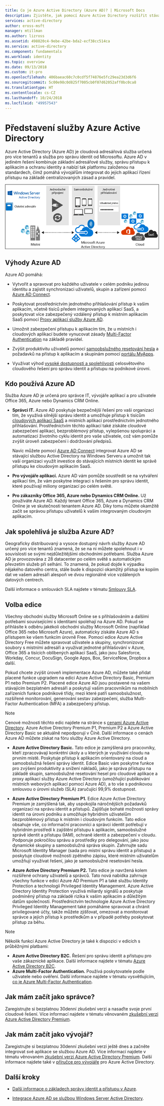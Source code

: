 ```yaml
---
title: Co je Azure Active Directory (Azure AD)? | Microsoft Docs
description: Zjistěte, jak pomocí Azure Active Directory rozšířit stávající místní identity do cloudu nebo vyvíjet integrované aplikace Azure AD.
services: active-directory
author: eross-msft
manager: mtillman
ms.author: lizross
ms.assetid: 498820c4-9ebe-42be-bda2-ecf38cc514ca
ms.service: active-directory
ms.component: fundamentals
ms.workload: identity
ms.topic: overview
ms.date: 09/13/2018
ms.custom: it-pro
ms.openlocfilehash: 406baeac60c7c0cdf5f74876e5fc29ea23d3d6f6
ms.sourcegitcommit: 5c00e98c0d825f7005cb0f07d62052aff0bc0ca8
ms.translationtype: HT
ms.contentlocale: cs-CZ
ms.lasthandoff: 10/24/2018
ms.locfileid: "49957543"
---
```

# <a name="what-is-azure-active-directory"></a>Představení služby Azure Active Directory
Azure Active Directory (Azure AD) je cloudová adresářová služba určená pro více tenantů a služba pro správu identit od Microsoftu. Azure AD v jediném řešení kombinuje základní adresářové služby, správu přístupu k aplikacím a ochranu identity a nabízí tak platformu založenou na standardech, čímž pomáhá vývojářům integrovat do jejich aplikací řízení přístupu na základě centralizovaných zásad a pravidel.

![Sada komponent Azure AD Connect](./media/active-directory-whatis/Azure_Active_Directory.png)

## <a name="benefits-of-azure-ad"></a>Výhody Azure AD
Azure AD pomáhá:

-   Vytvořit a spravovat pro každého uživatele v celém podniku jedinou identitu a zajistit synchronizaci uživatelů, skupin a zařízení pomocí [Azure AD Connect](../connect/active-directory-aadconnect.md).

-   Poskytovat prostřednictvím jednotného přihlašování přístup k vašim aplikacím, včetně tisíců předem integrovaných aplikací SaaS, a poskytovat více zabezpečený vzdálený přístup k místním aplikacím SaaS pomocí [Proxy aplikací služby Azure AD](../manage-apps/application-proxy.md).

-   Umožnit zabezpečení přístupu k aplikacím tím, že u místních i cloudových aplikací budete vynucovat zásady [Multi-Factor Authentication](../authentication/concept-mfa-howitworks.md) na základě pravidel.

-   Zvýšit produktivitu uživatelů pomocí [samoobslužného resetování hesla](../user-help/user-help-reset-password.md) a požadavků na přístup k aplikacím a skupinám pomocí [portálu MyApps](../user-help/active-directory-saas-access-panel-introduction.md).

-   Využívat výhod [vysoké dostupnosti a spolehlivosti](https://docs.microsoft.com/azure/architecture/checklist/availability) celosvětového cloudového řešení pro správu identit a přístupu na podnikové úrovni.

## <a name="who-uses-azure-ad"></a>Kdo používá Azure AD
Služba Azure AD je určená pro správce IT, vývojáře aplikací a pro uživatele Office 365, Azure nebo Dynamics CRM Online.

- **Správci IT.** Azure AD poskytuje bezpečnější řešení pro vaši organizaci tím, že využívá silnější správu identit a umožňuje přístup k tisícům [cloudových aplikací SaaS](../saas-apps/tutorial-list.md) a místních aplikací prostřednictvím jednotného přihlašování. Prostřednictvím těchto aplikací také získáte cloudové zabezpečení aplikací, bezproblémový přístup, vylepšenou spolupráci a automatizaci životního cyklu identit pro vaše uživatele, což vám pomůže zvýšit úroveň zabezpečení i dodržování předpisů.

    Navíc můžete pomocí [Azure AD Connect](../connect/active-directory-aadconnect-get-started-express.md) integrovat Azure AD se stávající službou Active Directory na Windows Serveru a umožnit tak vaší organizaci využít investice do stávajících místních identit ke správě přístupu ke cloudovým aplikacím SaaS.

- **Pro vývojáře aplikací.** Azure AD vám pomůže soustředit se na vytváření aplikací tím, že vám poskytne integraci s řešením pro správu identit, které používají miliony organizací po celém světě.

- **Pro zákazníky Office 365, Azure nebo Dynamics CRM Online.** Už používáte Azure AD. Každý tenant Office 365, Azure a Dynamics CRM Online je ve skutečnosti tenantem Azure AD. Díky tomu můžete okamžitě začít se správou přístupu uživatelů k vašim integrovaným cloudovým aplikacím.

## <a name="how-reliable-is-azure-ad"></a>Jak spolehlivá je služba Azure AD?
Geograficky distribuovaný a vysoce dostupný návrh služby Azure AD určený pro více tenantů znamená, že se na ni můžete spolehnout i v souvislosti se svými nejdůležitějšími obchodními potřebami. Služba Azure AD je provozována z 28 datacenter po celém světě s automatickým převzetím služeb při selhání. To znamená, že pokud dojde k výpadku nějakého datového centra, stále bude k dispozici okamžitý přístup ke kopiím dat ve vašem adresáři alespoň ve dvou regionálně více vzdálených datových centrech.

Další informace o smlouvách SLA najdete v tématu [Smlouvy SLA](https://azure.microsoft.com/support/legal/sla/).

## <a name="choose-an-edition"></a>Volba edice
Všechny obchodní služby Microsoft Online se s přihlašováním a dalšími potřebami souvisejícími s identitami spoléhají na Azure AD. Pokud se přihlásíte k odběru jakékoli obchodní služby Microsoft Online (například Office 365 nebo Microsoft Azure), automaticky získáte Azure AD s přístupem ke všem funkcím úrovně Free. Pomocí edice Azure Active Directory Free můžete spravovat uživatele a skupiny, synchronizovat soubory s místními adresáři a využívat jednotné přihlašování v Azure, Office 365 a tisících oblíbených aplikací SaaS, jako jsou Salesforce, Workday, Concur, DocuSign, Google Apps, Box, ServiceNow, Dropbox a další. 

Pokud chcete zvýšit úroveň implementace Azure AD, můžete také přidat placené funkce upgradem na edici Azure Active Directory Basic, Premium P1 nebo Premium P2. Placené edice Azure AD jsou postavené na vašem stávajícím bezplatném adresáři a poskytují vašim pracovníkům na mobilních zařízeních funkce podnikové třídy, mezi které patří samoobslužnost, rozšířené monitorování, generování sestav zabezpečení, služba Multi-Factor Authentication (MFA) a zabezpečený přístup.

> [!NOTE]
> Cenové možnosti těchto edic najdete na stránce s [cenami Azure Active Directory](https://azure.microsoft.com/pricing/details/active-directory/). Azure Active Directory Premium P1, Premium P2 a Azure Active Directory Basic se aktuálně nepodporují v Číně. Další informace o cenách Azure AD můžete získat na fóru služby Azure Active Directory.

- **Azure Active Directory Basic.** Tato edice je zamýšlená pro pracovníky, kteří zpracovávají konkrétní úkoly a u kterých je využívání cloudu na prvním místě. Poskytuje přístup k aplikacím orientovaný na cloud a samoobslužná řešení správy identit. Edice Basic vám poskytne funkce pro zvýšení produktivity a snížení nákladů, jako je správa přístupu na základě skupin, samoobslužné resetování hesel pro cloudové aplikace a proxy aplikací služby Azure Active Directory (umožňující publikování místních webových aplikací pomocí Azure AD), a to vše s podnikovou smlouvou o úrovni služeb (SLA) zaručující 99,9% dostupnost.

- **Azure Active Directory Premium P1.** Edice Azure Active Directory Premium je zamýšlená tak, aby uspokojila náročnějších požadavků organizací na správu identit a přístupů. Zajišťuje bohaté možnosti správy identit na úrovni podniku a umožňuje hybridním uživatelům bezproblémový přístup k místním i cloudovým funkcím. Tato edice obsahuje vše, co informační pracovníci a správci identit potřebují v hybridním prostředí k zajištění přístupu k aplikacím, samoobslužné správě identit a přístupu (IAM), ochraně identit a zabezpečení v cloudu. Podporuje pokročilou správu a prostředky pro delegování, jako jsou dynamické skupiny a samoobslužná správa skupin. Zahrnujte sadu Microsoft Identity Manager (sada pro místní správu identit a přístupu) a poskytuje cloudové možnosti zpětného zápisu, které místním uživatelům umožňují využívat řešení, jako je samoobslužné resetování hesla.

- **Azure Active Directory Premium P2.** Tato edice je navržená kolem rozšířené ochrany uživatelů a správců. Tato nová nabídka zahrnuje všechny funkce v edici Azure AD Premium P1 a také službu Identity Protection a technologii Privileged Identity Management. Azure Active Directory Identity Protection využívá miliardy signálů a poskytuje podmíněný přístup na základě rizika k vašim aplikacím a důležitým datům společnosti. Prostřednictvím technologie Azure Active Directory Privileged Identity Management také pomáháme spravovat a chránit privilegované účty, takže můžete zjišťovat, omezovat a monitorovat správce a jejich přístup k prostředkům a v případě potřeby poskytovat přístup za běhu.  

> [!NOTE]
> Několik funkcí Azure Active Directory je také k dispozici v edicích s průběžnými platbami:<ul><li>**Azure Active Directory B2C.** Řešení pro správu identit a přístupu pro vaše zákaznické aplikace. Další informace najdete v tématu [Azure Active Directory B2C](https://azure.microsoft.com/documentation/services/active-directory-b2c/).</li><li>**Azure Multi-Factor Authentication.** Používá poskytovatele podle uživatele nebo ověření. Další informace najdete v tématu vysvětlujícím, [co je Azure Multi-Factor Authentication](../authentication/multi-factor-authentication.md).

## <a name="as-an-admin-how-do-i-get-started"></a>Jak mám začít jako správce?
Zaregistrujte si bezplatnou 30denní zkušební verzi a nasaďte svoje první cloudové řešení. Více informací najdete v tématu věnovaném [zkušební verzi Azure Active Directory Premium](https://azure.microsoft.com/trial/get-started-active-directory/).

## <a name="as-a-developer-how-do-i-get-started"></a>Jak mám začít jako vývojář?
Zaregistrujte si bezplatnou 30denní zkušební verzi ještě dnes a začněte integrovat své aplikace se službou Azure AD. Více informací najdete v tématu věnovaném [zkušební verzi Azure Active Directory Premium](https://azure.microsoft.com/trial/get-started-active-directory/). Další informace najdete také v [příručce pro vývojáře](../develop/v1-overview.md) pro Azure Active Directory.

## <a name="next-steps"></a>Další kroky
- [Další informace o základech správy identit a přístupu v Azure](identity-fundamentals.md).

- [Integrace Azure AD se službou Windows Server Active Directory](../hybrid/how-to-connect-install-express.md).
